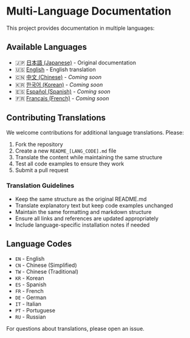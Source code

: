 # Multi-Language Documentation

This project provides documentation in multiple languages:

## Available Languages

- 🇯🇵 [日本語 (Japanese)](../README.md) - Original documentation
- 🇺🇸 [English](../README_EN.md) - English translation
- 🇨🇳 [中文 (Chinese)](README_CN.md) - *Coming soon*
- 🇰🇷 [한국어 (Korean)](README_KR.md) - *Coming soon*
- 🇪🇸 [Español (Spanish)](README_ES.md) - *Coming soon*
- 🇫🇷 [Français (French)](README_FR.md) - *Coming soon*

## Contributing Translations

We welcome contributions for additional language translations. Please:

1. Fork the repository
2. Create a new `README_[LANG_CODE].md` file
3. Translate the content while maintaining the same structure
4. Test all code examples to ensure they work
5. Submit a pull request

### Translation Guidelines

- Keep the same structure as the original README.md
- Translate explanatory text but keep code examples unchanged
- Maintain the same formatting and markdown structure
- Ensure all links and references are updated appropriately
- Include language-specific installation notes if needed

## Language Codes

- `EN` - English
- `CN` - Chinese (Simplified)
- `TW` - Chinese (Traditional)
- `KR` - Korean
- `ES` - Spanish
- `FR` - French
- `DE` - German
- `IT` - Italian
- `PT` - Portuguese
- `RU` - Russian

For questions about translations, please open an issue.